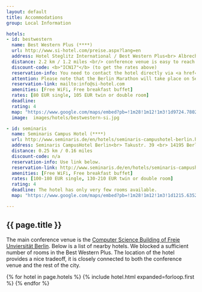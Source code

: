 ```yaml
---
layout: default
title: Accommodations
group: Local Information

hotels:
- id: bestwestern
  name: Best Western Plus (****)
  url: http://www.si-hotel.com/preise.aspx?lang=en
  address: Hotel Steglitz International / Best Western Plus<br> Albrechtstr. 2 <br> 12165 Berlin, Germany
  distance: 2.2 km / 1.2 miles <br/> conference venue is easy to reach via bus, 12 minutes door-by-door
  discount-code: <b>"ICN17"</b> (to get the rates above)
  reservation-info: You need to contact the hotel directly via <a href="mailto:info@si-hotel.com">info@si-hotel.com</a> and mention the discount code "ICN17".
  attention: Please note that the Berlin Marathon will take place on September 24, which may lead to higher rates for September 23.
  reservation-link: mailto:info@si-hotel.com
  amenities: [Free WiFi, Free breakfast buffet]
  rates: [80 EUR single, 105 EUR twin or double room]
  deadline:
  rating: 4
  map: "https://www.google.com/maps/embed?pb=!1m28!1m12!1m3!1d9724.780218003338!2d13.29915473918152!3d52.45749482525133!2m3!1f0!2f0!3f0!3m2!1i1024!2i768!4f13.1!4m13!3e3!4m5!1s0x47a85a85dcb704d9%3A0xbb313ed96f89dbfb!2sHotel+Steglitz+International%2C+Albrechtstra%C3%9Fe+2%2C+12165+Berlin%2C+Germany!3m2!1d52.4564933!2d13.3213095!4m5!1s0x47a85a6f8915d465%3A0x3da1e59277049589!2sFreie+Universit%C3%A4t+Berlin+-+Institut+f%C3%BCr+Informatik%2C+Takustra%C3%9Fe+9%2C+14195+Berlin%2C+Germany!3m2!1d52.455889199999994!2d13.2972013!5e0!3m2!1sen!2sde!4v1499873865478"
  image:  images/hotels/bestwestern-si.jpg

- id: seminaris
  name: Seminaris Campus Hotel (****)
  url: http://www.seminaris.de/en/hotels/seminaris-campushotel-berlin.html
  address: Seminaris CampusHotel Berlin<br> Takustr. 39 <br> 14195 Berlin, Germany
  distance: 0.25 km / 0.16 miles
  discount-code: n/a
  reservation-info: Use link below.
  reservation-link: http://www.seminaris.de/en/hotels/seminaris-campushotel-berlin.html
  amenities: [Free WiFi, Free breakfast buffet]
  rates: [100-180 EUR single, 130-210 EUR twin or double room]
  rating: 4
  deadline: The hotel has only very few rooms available.
  map: "https://www.google.com/maps/embed?pb=!1m28!1m12!1m3!1d1215.6352030609073!2d13.294112276154346!3d52.456130094925776!2m3!1f0!2f0!3f0!3m2!1i1024!2i768!4f13.1!4m13!3e2!4m5!1s0x47a85a6e3c087b7b%3A0xbb7374dc78069e69!2sSeminaris+CampusHotel+Berlin%2C+Takustra%C3%9Fe+39%2C+14195+Berlin%2C+Germany!3m2!1d52.4571569!2d13.29389!4m5!1s0x47a85a6f8915d465%3A0x3da1e59277049589!2sFreie+Universit%C3%A4t+Berlin+-+Institut+f%C3%BCr+Informatik%2C+Takustra%C3%9Fe+9%2C+14195+Berlin%2C+Germany!3m2!1d52.455889199999994!2d13.2972013!5e0!3m2!1sen!2sde!4v1499873950304"

---
```


## {{ page.title }}

The main conference venue is the [Computer Science Building of Freie Unviersit&auml;t Berlin](venue.html).
Below is a list of nearby hotels.
We blocked a sufficient number of rooms in the Best Western Plus.
The location of the hotel provides a nice tradeoff, it is closely connected to both the conference venue and the rest of the city.

{% for hotel in page.hotels %}
{% include hotel.html expanded=forloop.first %}
{% endfor %}
